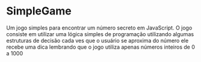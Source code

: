 # SimpleGame
Um jogo simples para encontrar um número secreto em JavaScript.
O jogo consiste em utilizar uma lógica simples de programação
utilizando algumas estruturas de decisão 
cada ves que o usuário se aproxima do número ele recebe uma dica
lembrando que o jogo utiliza apenas números inteiros de 0 a 1000

